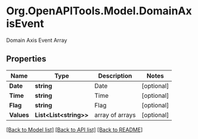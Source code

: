 # Org.OpenAPITools.Model.DomainAxisEvent
Domain Axis Event Array

## Properties

Name | Type | Description | Notes
------------ | ------------- | ------------- | -------------
**Date** | **string** | Date | [optional] 
**Time** | **string** | Time | [optional] 
**Flag** | **string** | Flag | [optional] 
**Values** | **List&lt;List&lt;string&gt;&gt;** | array of arrays | [optional] 

[[Back to Model list]](../README.md#documentation-for-models) [[Back to API list]](../README.md#documentation-for-api-endpoints) [[Back to README]](../README.md)

